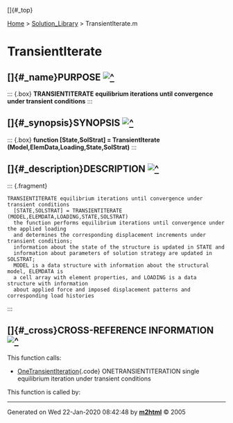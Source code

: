 []{#_top}

<div>

[Home](../FEDEASLab.html) \> [Solution_Library](FEDEASLab.html) \>
TransientIterate.m

</div>

# TransientIterate

## []{#_name}PURPOSE [![\^](../up.png)](#_top)

::: {.box}
**TRANSIENTITERATE equilibrium iterations until convergence under
transient conditions**
:::

## []{#_synopsis}SYNOPSIS [![\^](../up.png)](#_top)

::: {.box}
**function \[State,SolStrat\] = TransientIterate
(Model,ElemData,Loading,State,SolStrat)**
:::

## []{#_description}DESCRIPTION [![\^](../up.png)](#_top)

::: {.fragment}
``` {.comment}
TRANSIENTITERATE equilibrium iterations until convergence under transient conditions
  [STATE,SOLSTRAT] = TRANSIENTITERATE (MODEL,ELEMDATA,LOADING,STATE,SOLSTRAT)
  the function performs equilibrium iterations until convergence under the applied loading
  and determines the corresponding displacement increments under transient conditions;
  information about the state of the structure is updated in STATE and
  information about parameters of solution strategy are updated in SOLSTRAT;
  MODEL is a data structure with information about the structural model, ELEMDATA is
  a cell array with element properties, and LOADING is a data structure with information
  about applied force and imposed displacement patterns and corresponding load histories
```
:::

## []{#_cross}CROSS-REFERENCE INFORMATION [![\^](../up.png)](#_top)

This function calls:

-   [OneTransientIteration](OneTransientIteration.html "function [State,SolStrat] = OneTransientIteration (Model,ElemData,Loading,State,SolStrat)"){.code}
    ONETRANSIENTITERATION single equilibrium iteration under transient
    conditions

This function is called by:

------------------------------------------------------------------------

Generated on Wed 22-Jan-2020 08:42:48 by
**[m2html](http://www.artefact.tk/software/matlab/m2html/ "Matlab Documentation in HTML")**
© 2005
